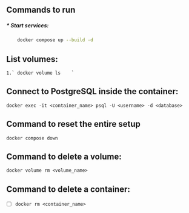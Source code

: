 ## Commands to run

##### * Start services:

```bash
  	docker compose up --build -d
```

## List volumes:

    1.`	docker volume ls	`

## Connect to PostgreSQL inside the container:

```
docker exec -it <container_name> psql -U <username> -d <database>

```

## Command to reset the entire setup

```
docker compose down

```

## Command to delete a volume:

```
docker volume rm <volume_name>

```

## Command to delete a container:

* [ ] `docker rm <container_name>`
